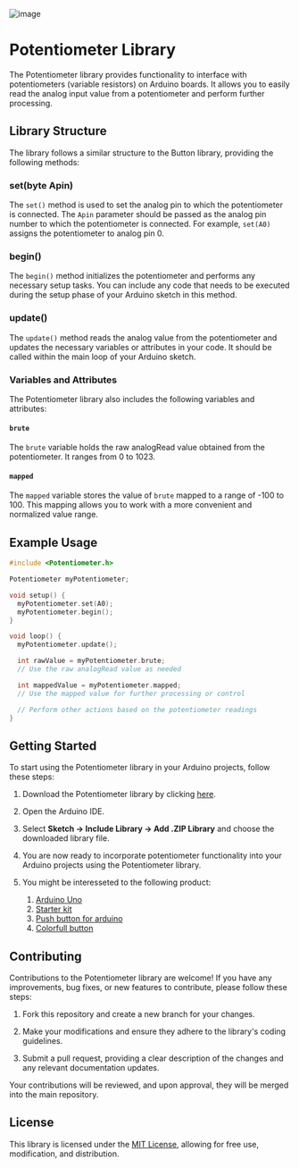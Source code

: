 ![image](https://github.com/Samartic/Arduino-Object-oriented-Librairies/assets/113354976/e27fa5da-4fb1-486b-a9e6-f8142def4d3a)
# Potentiometer Library

The Potentiometer library provides functionality to interface with potentiometers (variable resistors) on Arduino boards. It allows you to easily read the analog input value from a potentiometer and perform further processing.

## Library Structure

The library follows a similar structure to the Button library, providing the following methods:

### set(byte Apin)

The `set()` method is used to set the analog pin to which the potentiometer is connected. The `Apin` parameter should be passed as the analog pin number to which the potentiometer is connected. For example, `set(A0)` assigns the potentiometer to analog pin 0.

### begin()

The `begin()` method initializes the potentiometer and performs any necessary setup tasks. You can include any code that needs to be executed during the setup phase of your Arduino sketch in this method.

### update()

The `update()` method reads the analog value from the potentiometer and updates the necessary variables or attributes in your code. It should be called within the main loop of your Arduino sketch.

### Variables and Attributes

The Potentiometer library also includes the following variables and attributes:

#### `brute`

The `brute` variable holds the raw analogRead value obtained from the potentiometer. It ranges from 0 to 1023.

#### `mapped`

The `mapped` variable stores the value of `brute` mapped to a range of -100 to 100. This mapping allows you to work with a more convenient and normalized value range.

## Example Usage

```cpp
#include <Potentiometer.h>

Potentiometer myPotentiometer;

void setup() {
  myPotentiometer.set(A0);
  myPotentiometer.begin();
}

void loop() {
  myPotentiometer.update();

  int rawValue = myPotentiometer.brute;
  // Use the raw analogRead value as needed

  int mappedValue = myPotentiometer.mapped;
  // Use the mapped value for further processing or control

  // Perform other actions based on the potentiometer readings
}
```

## Getting Started

To start using the Potentiometer library in your Arduino projects, follow these steps:

1. Download the Potentiometer library by clicking [here](https://github.com/Samartic/Arduino-Object-oriented-Librairies/blob/main/Potentiometer/potentiometer.zip).

2. Open the Arduino IDE.

3. Select **Sketch → Include Library → Add .ZIP Library** and choose the downloaded library file.

4. You are now ready to incorporate potentiometer functionality into your Arduino projects using the Potentiometer library.

5. You might be interesseted to the following product:
   1. [Arduino Uno](https://amzn.to/3Q3OnJc)
   2. [Starter kit](https://amzn.to/44T1EIL)
   3. [Push button for arduino](https://amzn.to/3pKBLMo)
   4. [Colorfull button](https://amzn.to/3rBTC8H)


## Contributing

Contributions to the Potentiometer library are welcome! If you have any improvements, bug fixes, or new features to contribute, please follow these steps:

1. Fork this repository and create a new branch for your changes.

2. Make your modifications and ensure they adhere to the library's coding guidelines.

3. Submit a pull request, providing a clear description of the changes and any relevant documentation updates.

Your contributions will be reviewed, and upon approval, they will be merged into the main repository.

## License

This library is licensed under the [MIT License](LICENSE), allowing for free use, modification, and distribution.


